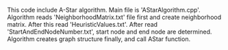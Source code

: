 This code include A-Star algorithm. Main file is 'AStarAlgorithm.cpp'.
Algorithm reads 'NeighborhoodMatrix.txt' file first and create neighborhood matrix.
After this read 'HeuristicValues.txt'.
After read 'StartAndEndNodeNumber.txt', start node and end node are determined.
Algorithm creates graph structure finally, and call AStar function.

